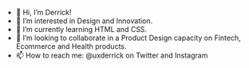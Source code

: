 - 👋 Hi, I’m Derrick!
- 👀 I’m interested in Design and Innovation.
- 🌱 I’m currently learning HTML and CSS.
- 💞️ I’m looking to collaborate in a Product Design capacity on Fintech, Ecommerce and Health products.
- 📫 How to reach me: @uxderrick on Twitter and Instagram

<!---
tsormed/tsormed is a ✨ special ✨ repository because its `README.md` (this file) appears on your GitHub profile.
You can click the Preview link to take a look at your changes.
--->
